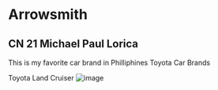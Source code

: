 # Arrowsmith

## CN 21 **Michael** **Paul** **Lorica**

This is my favorite car brand in Philliphines
Toyota Car Brands

Toyota Land Cruiser
![image](https://github.com/user-attachments/assets/56decd83-0ffc-4b33-b6d7-63345e2ffcdd)

